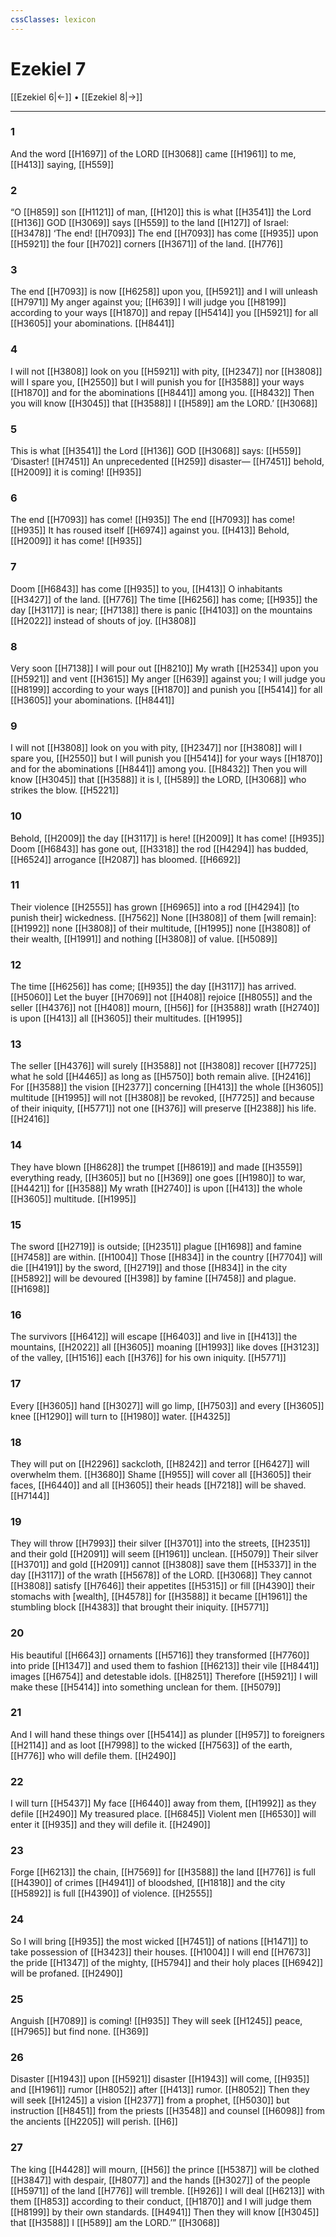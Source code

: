 ```yaml
---
cssClasses: lexicon
---
```


# Ezekiel 7

[[Ezekiel 6|←]] • [[Ezekiel 8|→]]

---

### 1
And the word [[H1697]] of the LORD [[H3068]] came [[H1961]] to me, [[H413]] saying, [[H559]]

### 2
“O [[H859]] son [[H1121]] of man, [[H120]] this is what [[H3541]] the Lord [[H136]] GOD [[H3069]] says [[H559]] to the land [[H127]] of Israel: [[H3478]] ‘The end! [[H7093]] The end [[H7093]] has come [[H935]] upon [[H5921]] the four [[H702]] corners [[H3671]] of the land. [[H776]]

### 3
The end [[H7093]] is now [[H6258]] upon you, [[H5921]] and I will unleash [[H7971]] My anger against you; [[H639]] I will judge you [[H8199]] according to your ways [[H1870]] and repay [[H5414]] you [[H5921]] for all [[H3605]] your abominations. [[H8441]]

### 4
I will not [[H3808]] look on you [[H5921]] with pity, [[H2347]] nor [[H3808]] will I spare you, [[H2550]] but I will punish you for [[H3588]] your ways [[H1870]] and for the abominations [[H8441]] among you. [[H8432]] Then you will know [[H3045]] that [[H3588]] I [[H589]] am the LORD.’ [[H3068]]

### 5
This is what [[H3541]] the Lord [[H136]] GOD [[H3068]] says: [[H559]] ‘Disaster! [[H7451]] An unprecedented [[H259]] disaster— [[H7451]] behold, [[H2009]] it is coming! [[H935]]

### 6
The end [[H7093]] has come! [[H935]] The end [[H7093]] has come! [[H935]] It has roused itself [[H6974]] against you. [[H413]] Behold, [[H2009]] it has come! [[H935]]

### 7
Doom [[H6843]] has come [[H935]] to you, [[H413]] O inhabitants [[H3427]] of the land. [[H776]] The time [[H6256]] has come; [[H935]] the day [[H3117]] is near; [[H7138]] there is panic [[H4103]] on the mountains [[H2022]] instead of shouts of joy. [[H3808]]

### 8
Very soon [[H7138]] I will pour out [[H8210]] My wrath [[H2534]] upon you [[H5921]] and vent [[H3615]] My anger [[H639]] against you;  I will judge you [[H8199]] according to your ways [[H1870]] and punish you [[H5414]] for all [[H3605]] your abominations. [[H8441]]

### 9
I will not [[H3808]] look on you with pity, [[H2347]] nor [[H3808]] will I spare you, [[H2550]] but I will punish you [[H5414]] for your ways [[H1870]] and for the abominations [[H8441]] among you. [[H8432]] Then you will know [[H3045]] that [[H3588]] it is I, [[H589]] the LORD, [[H3068]] who strikes the blow. [[H5221]]

### 10
Behold, [[H2009]] the day [[H3117]] is here! [[H2009]] It has come! [[H935]] Doom [[H6843]] has gone out, [[H3318]] the rod [[H4294]] has budded, [[H6524]] arrogance [[H2087]] has bloomed. [[H6692]]

### 11
Their violence [[H2555]] has grown [[H6965]] into a rod [[H4294]] [to punish their] wickedness. [[H7562]] None [[H3808]] of them [will remain]: [[H1992]] none [[H3808]] of their multitude, [[H1995]] none [[H3808]] of their wealth, [[H1991]] and nothing [[H3808]] of value. [[H5089]]

### 12
The time [[H6256]] has come; [[H935]] the day [[H3117]] has arrived. [[H5060]] Let the buyer [[H7069]] not [[H408]] rejoice [[H8055]] and the seller [[H4376]] not [[H408]] mourn, [[H56]] for [[H3588]] wrath [[H2740]] is upon [[H413]] all [[H3605]] their multitudes. [[H1995]]

### 13
The seller [[H4376]] will surely [[H3588]] not [[H3808]] recover [[H7725]] what he sold [[H4465]] as long as [[H5750]] both remain alive. [[H2416]] For [[H3588]] the vision [[H2377]] concerning [[H413]] the whole [[H3605]] multitude [[H1995]] will not [[H3808]] be revoked, [[H7725]] and because of their iniquity, [[H5771]] not one [[H376]] will preserve [[H2388]] his life. [[H2416]]

### 14
They have blown [[H8628]] the trumpet [[H8619]] and made [[H3559]] everything ready, [[H3605]] but no [[H369]] one goes [[H1980]] to war, [[H4421]] for [[H3588]] My wrath [[H2740]] is upon [[H413]] the whole [[H3605]] multitude. [[H1995]]

### 15
The sword [[H2719]] is outside; [[H2351]] plague [[H1698]] and famine [[H7458]] are within. [[H1004]] Those [[H834]] in the country [[H7704]] will die [[H4191]] by the sword, [[H2719]] and those [[H834]] in the city [[H5892]] will be devoured [[H398]] by famine [[H7458]] and plague. [[H1698]]

### 16
The survivors [[H6412]] will escape [[H6403]] and live in [[H413]] the mountains, [[H2022]] all [[H3605]] moaning [[H1993]] like doves [[H3123]] of the valley, [[H1516]] each [[H376]] for his own iniquity. [[H5771]]

### 17
Every [[H3605]] hand [[H3027]] will go limp, [[H7503]] and every [[H3605]] knee [[H1290]] will turn to [[H1980]] water. [[H4325]]

### 18
They will put on [[H2296]] sackcloth, [[H8242]] and terror [[H6427]] will overwhelm them. [[H3680]] Shame [[H955]] will cover all [[H3605]] their faces, [[H6440]] and all [[H3605]] their heads [[H7218]] will be shaved. [[H7144]]

### 19
They will throw [[H7993]] their silver [[H3701]] into the streets, [[H2351]] and their gold [[H2091]] will seem [[H1961]] unclean. [[H5079]] Their silver [[H3701]] and gold [[H2091]] cannot [[H3808]] save them [[H5337]] in the day [[H3117]] of the wrath [[H5678]] of the LORD. [[H3068]] They cannot [[H3808]] satisfy [[H7646]] their appetites [[H5315]] or fill [[H4390]] their stomachs with [wealth], [[H4578]] for [[H3588]] it became [[H1961]] the stumbling block [[H4383]] that brought their iniquity. [[H5771]]

### 20
His beautiful [[H6643]] ornaments [[H5716]] they transformed [[H7760]] into pride [[H1347]] and used them  to fashion [[H6213]] their vile [[H8441]] images [[H6754]] and detestable idols. [[H8251]] Therefore [[H5921]] I will make these [[H5414]] into something unclean for them. [[H5079]]

### 21
And I will hand these things over [[H5414]] as plunder [[H957]] to foreigners [[H2114]] and as loot [[H7998]] to the wicked [[H7563]] of the earth, [[H776]] who will defile them. [[H2490]]

### 22
I will turn [[H5437]] My face [[H6440]] away from them, [[H1992]] as they defile [[H2490]] My treasured place. [[H6845]] Violent men [[H6530]] will enter it [[H935]] and they will defile it. [[H2490]]

### 23
Forge [[H6213]] the chain, [[H7569]] for [[H3588]] the land [[H776]] is full [[H4390]] of crimes [[H4941]] of bloodshed, [[H1818]] and the city [[H5892]] is full [[H4390]] of violence. [[H2555]]

### 24
So I will bring [[H935]] the most wicked [[H7451]] of nations [[H1471]] to take possession of [[H3423]] their houses. [[H1004]] I will end [[H7673]] the pride [[H1347]] of the mighty, [[H5794]] and their holy places [[H6942]] will be profaned. [[H2490]]

### 25
Anguish [[H7089]] is coming! [[H935]] They will seek [[H1245]] peace, [[H7965]] but find none. [[H369]]

### 26
Disaster [[H1943]] upon [[H5921]] disaster [[H1943]] will come, [[H935]] and [[H1961]] rumor [[H8052]] after [[H413]] rumor. [[H8052]] Then they will seek [[H1245]] a vision [[H2377]] from a prophet, [[H5030]] but instruction [[H8451]] from the priests [[H3548]] and counsel [[H6098]] from the ancients [[H2205]] will perish. [[H6]]

### 27
The king [[H4428]] will mourn, [[H56]] the prince [[H5387]] will be clothed [[H3847]] with despair, [[H8077]] and the hands [[H3027]] of the people [[H5971]] of the land [[H776]] will tremble. [[H926]] I will deal [[H6213]] with them [[H853]] according to their conduct, [[H1870]] and I will judge them [[H8199]] by their own standards. [[H4941]] Then they will know [[H3045]] that [[H3588]] I [[H589]] am the LORD.’” [[H3068]]

